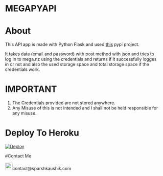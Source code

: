 # MEGAPYAPI

# About

This API app is made with Python Flask and used [this](https://pypi.org/project/mega.py/) pypi project.

It takes data (email and password) with post method with json and tries to log in to mega.nz using the credentials and returns if it successfully logges in or not and also the used storage space and total storage space if the credentials work.

# IMPORTANT

1. The Credentials provided are not stored anywhere.
2. Any Misuse of this is not intended and I shall not be held responsible for any misuse.


# Deploy To Heroku

[![Deploy](https://www.herokucdn.com/deploy/button.svg)](https://heroku.com/deploy?template=https://github.com/SparshKaushik/megapyapi)


#Contact Me

<p alig="center" ><img src="https://user-images.githubusercontent.com/94038536/147401567-8f993bf0-c230-48f3-9dc2-36b45ee276c0.png" width="24" height="24" />contact@sparshkaushik.com</p>
